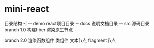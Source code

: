 # mini-react
目录结构
-|
-- demo    react项目目录
-- docs    说明文档目录
-- src     源码目录 
branch 1.0  构建fiber 渲染原生节点

branch 2.0 渲染函数组件 类组件 文本节点 fragment节点